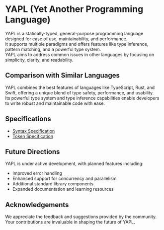 # YAPL (Yet Another Programming Language)

YAPL is a statically-typed, general-purpose programming language designed for ease of use, maintainability, and performance.  
It supports multiple paradigms and offers features like type inference, pattern matching, and a powerful type system.  
YAPL aims to address common issues in other languages by focusing on simplicity, clarity, and readability.  

## Comparison with Similar Languages

YAPL combines the best features of languages like TypeScript, Rust, and Swift, offering a unique blend of type safety, performance, and usability.  
Its powerful type system and type inference capabilities enable developers to write robust and maintainable code with ease.  

## Specifications

  * [Syntax Specification](./Syntax.md)
  * [Token Specification](./Tokens.md)

## Future Directions

YAPL is under active development, with planned features including:

- Improved error handling
- Enhanced support for concurrency and parallelism
- Additional standard library components
- Expanded documentation and learning resources

## Acknowledgements

We appreciate the feedback and suggestions provided by the community.  
Your contributions are invaluable in shaping the future of YAPL.  
